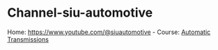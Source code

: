 # Channel-siu-automotive
Home: https://www.youtube.com/@siuautomotive - Course: [Automatic Transmissions](https://www.youtube.com/playlist?list=PLCZB2YO2rTxIH8kAXX7fCYKZp1F_DJZEB)
